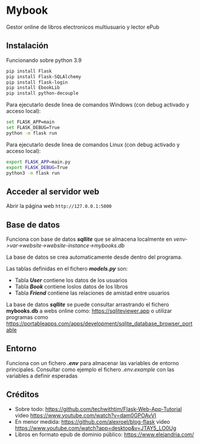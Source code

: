 # Mybook
Gestor online de libros electronicos multiusuario y lector ePub

## Instalación
Funcionando sobre python 3.9

```bash
pip install Flask
pip install Flask-SQLAlchemy
pip install flask-login
pip install EbookLib
pip install python-decouple
```

Para ejecutarlo desde linea de comandos Windows (con debug activado y acceso local):
```bash
set FLASK_APP=main
set FLASK_DEBUG=True
python -m flask run
```
Para ejecutarlo desde linea de comandos Linux (con debug activado y acceso local):
```bash
export FLASK_APP=main.py
export FLASK_DEBUG=True
python3 -m flask run
```
## Acceder al servidor web
Abrir la página web `http://127.0.0.1:5000`

## Base de datos
Funciona con base de datos ___sqllite___ que se almacena localmente en _venv->var->website->website-instance->mybooks.db_

La base de datos se crea automaticamente desde dentro del programa.

Las tablas definidas en el fichero ___models.py___ son:
* Tabla ___User___ contiene los datos de los usuarios 
* Tabla ___Book___ contiene loslos datos de los libros
* Tabla ___Friend___ contiene las relaciones de amistad entre usuarios

La base de datos ___sqllite___ se puede consultar arrastrando el fichero **mybooks.db** a webs online como: https://sqliteviewer.app
o utilizar programas como https://portableapps.com/apps/development/sqlite_database_browser_portable

## Entorno
Funciona con un fichero ___.env___ para almacenar las variables de entorno principales.
Consultar como ejemplo el fichero _.env.example_ con las variables a definir esperadas


## Créditos

* Sobre todo: https://github.com/techwithtim/Flask-Web-App-Tutorial video https://www.youtube.com/watch?v=dam0GPOAvVI
* En menor medida: https://github.com/alexroel/blog-flask video https://www.youtube.com/watch?app=desktop&v=JTAY5_LO0Ug
* Libros en formato epub de dominio público: https://www.elejandria.com/
